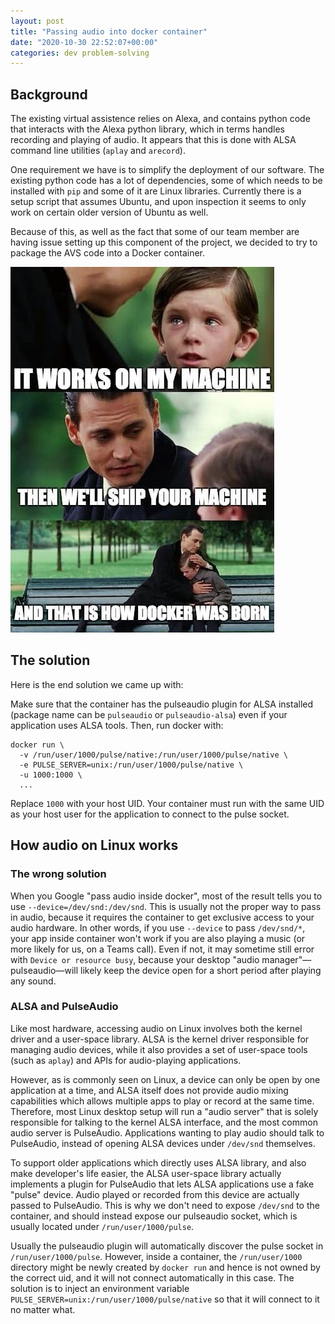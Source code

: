 ```yaml
---
layout: post
title: "Passing audio into docker container"
date: "2020-10-30 22:52:07+00:00"
categories: dev problem-solving
---
```


## Background

The existing virtual assistence relies on Alexa, and contains python code that interacts with the Alexa python library, which in terms handles recording and playing of audio. It appears that this is done with ALSA command line utilities (`aplay` and `arecord`).

One requirement we have is to simplify the deployment of our software. The existing python code has a lot of dependencies, some of which needs to be installed with `pip` and some of it are Linux libraries. Currently there is a setup script that assumes Ubuntu, and upon inspection it seems to only work on certain older version of Ubuntu as well.

Because of this, as well as the fact that some of our team member are having issue setting up this component of the project, we decided to try to package the AVS code into a Docker container.

<img alt="A: It works on my machine; B: Then we will ship your machine; N: And that is how docker was born" src="/assets/images/docker-container.jpg" class="center">

## The solution

Here is the end solution we came up with:

Make sure that the container has the pulseaudio plugin for ALSA installed (package name can be `pulseaudio` or `pulseaudio-alsa`) even if your application uses ALSA tools. Then, run docker with:

```
docker run \
  -v /run/user/1000/pulse/native:/run/user/1000/pulse/native \
  -e PULSE_SERVER=unix:/run/user/1000/pulse/native \
  -u 1000:1000 \
  ...
```

Replace `1000` with your host UID. Your container must run with the same UID as your host user for the application to connect to the pulse socket.

## How audio on Linux works

### The wrong solution

When you Google "pass audio inside docker", most of the result tells you to use `--device=/dev/snd:/dev/snd`. This is usually not the proper way to pass in audio, because it requires the container to get exclusive access to your audio hardware. In other words, if you use `--device` to pass `/dev/snd/*`, your app inside container won't work if you are also playing a music (or more likely for us, on a Teams call). Even if not, it may sometime still error with `Device or resource busy`, because your desktop "audio manager"&mdash;pulseaudio&mdash;will likely keep the device open for a short period after playing any sound.

### ALSA and PulseAudio

Like most hardware, accessing audio on Linux involves both the kernel driver and a user-space library. ALSA is the kernel driver responsible for managing audio devices, while it also provides a set of user-space tools (such as `aplay`) and APIs for audio-playing applications.

However, as is commonly seen on Linux, a device can only be open by one application at a time, and ALSA itself does not provide audio mixing capabilities which allows multiple apps to play or record at the same time. Therefore, most Linux desktop setup will run a "audio server" that is solely responsible for talking to the kernel ALSA interface, and the most common audio server is PulseAudio. Applications wanting to play audio should talk to PulseAudio, instead of opening ALSA devices under `/dev/snd` themselves.

To support older applications which directly uses ALSA library, and also make developer's life easier, the ALSA user-space library actually implements a plugin for PulseAudio that lets ALSA applications use a fake "pulse" device. Audio played or recorded from this device are actually passed to PulseAudio. This is why we don't need to expose `/dev/snd` to the container, and should instead expose our pulseaudio socket, which is usually located under `/run/user/1000/pulse`.

Usually the pulseaudio plugin will automatically discover the pulse socket in `/run/user/1000/pulse`. However, inside a container, the `/run/user/1000` directory might be newly created by `docker run` and hence is not owned by the correct uid, and it will not connect automatically in this case. The solution is to inject an environment variable `PULSE_SERVER=unix:/run/user/1000/pulse/native` so that it will connect to it no matter what.
